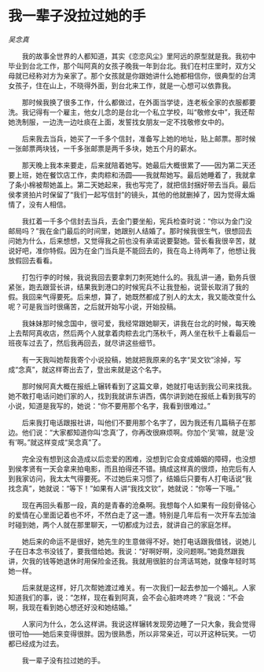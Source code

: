 # 我一辈子没拉过她的手

*吴念真*

　　我的故事全世界的人都知道，其实《恋恋风尘》里阿远的原型就是我。我初中毕业到台北工作，那个叫阿真的女孩子晚我一年到台北。我们在村庄里时，双方父母就已经称对方为亲家了。那个女孩就是你跟她讲什么她都相信你，很典型的台湾女孩子，住在山上，不晓得外面，到台北来工作，就是一心想可以依靠我。

　　那时候我换了很多工作，什么都做过，在外面当学徒，连老板全家的衣服都要洗。我记得有一个雇主，他女儿念的是台北一个私立学校，叫“敬修女中”，我还帮她洗制服，一边洗一边吐痰在上面，发誓找女朋友一定不找敬修女中的。

　　后来我去当兵，她买了一千多个信封，准备写上她的地址，贴上邮票。那时候一张邮票两块钱，一千多张邮票是两千多块，她五个月的薪水。

　　那天晚上我本来要走，后来就陪着她写。她最后大概很累了——因为第二天还要上班，她在餐饮店工作，卖肉粽和汤圆——我就帮她写。最后她睡着了，我就拿了条小棉被帮她盖上。第二天她起来，我也写完了，就把信封捆好带去当兵。最后侯孝贤拍片时保留了“我们一起写信封”的镜头，其他的他就删掉了，因为觉得太煽情了，没有人相信。

　　我扛着一千多个信封去当兵，去金门要坐船，宪兵检查时说：“你以为金门没邮局吗？”我在金门最后的时间里，她跟别人结婚了。那时候我很生气，很想回去问她为什么，后来想想，又觉得我之前也没有承诺说要娶她。营长看我很辛苦，就说好吧，准你特假。因为在金门当兵是不能回去的，我在岛上待两年了，他想让我放假回去看看。

　　打包行李的时候，我说我回去要拿刺刀刺死她什么的。我乱讲一通，勤务兵很紧张，跑去跟营长讲，结果我到港口的时候宪兵不让我登船，说营长取消了我的假。我回来气得要死。后来想，算了，她既然都成了别人的太太，我又能改变什么呢？可是我当时很痛苦，之后就开始写小说，开始投稿。

　　我妹妹那时候念国中，很可爱，我经常跟她聊天，讲我在台北的时候，每天晚上去帮阿真收店，然后两个人就拿着肉粽去北门荡秋千，两人坐在秋千上看最后一班夜车过去了，然后我再回去，就尽讲这些细节。

　　有一天我叫她帮我寄个小说投稿，她就把我原来的名字“吴文钦”涂掉，写成“念真”，就这样寄出去了，登出来就是这个名字。

　　那时候阿真大概在报纸上辗转看到了这篇文章，她就打电话到我公司来找我。她不敢打电话问她们家的人，找到我就讲东讲西，偶尔讲到她在报纸上看到我写的小说，知道是我写的，她说：“你不要用那个名字，我看到很难过。”

　　后来我打电话跟报社讲，叫他们不要用那个名字了，因为我还有几篇稿子在那边。他们说：“大家都知道你叫‘念真’了，你再改很麻烦啊。你加个‘吴’嘛，就是‘没有’啊。”就这样变成“吴念真”了。

　　完全没有想到这会造成以后恋爱的困难，没想到它会变成婚姻的障碍，也没想到侯孝贤有一天会拿来拍电影，而且拍得还不错。搞成这样真的很烦，拍完后有人到我家访问，我太太气得要死。不过她后来习惯了，结婚后只要有人打电话说“我找念真”，她就说：“等下！”如果有人讲“我找文钦”，她就说：“你等一下哦。”

　　现在再回头看那一段，真的是青春的沧桑啊。我想每个人如果有一段刻骨铭心的爱情在心里面记着也不坏，不然白走了这一遭。特别是几年后有一次开车去加油时碰到她，两个人就在那里聊天，一切都成为过去，就讲自己的家庭怎样。

　　她后来的命运不是很好，她先生的生意做得不好。她打电话跟我借钱，说她儿子在日本念书没钱了，要我借给她。我说：“好啊好啊，没问题啊。”她竟然跟我讲，欠我的钱等她退休时用保险金还我。我就用很脏的台湾话骂她，就像年轻时骂她一样。

　　后来就是这样，好几次帮她渡过难关。有一次我们一起去参加一个婚礼。人家知道我们的事，说：“怎样，现在看到阿真，会不会心脏咚咚咚？”我说：“不会啊，我现在看到她心想还好没和她结婚。”

　　人家问为什么，怎么这样讲。我说这样辗转发现旁边睡了一只大象，我会觉得很可怕——她后来变得很胖。因为很熟悉，所以非常亲近，可以开这种玩笑。一切都已经成为过去。

　　我一辈子没有拉过她的手。